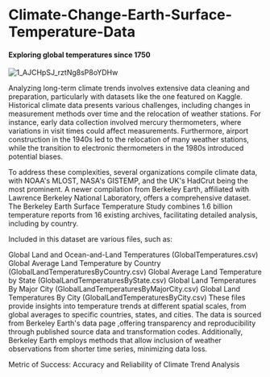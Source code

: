 # Climate-Change-Earth-Surface-Temperature-Data

#### Exploring global temperatures since 1750

![1_AJCHpSJ_rztNg8sP8oYDHw](https://github.com/user-attachments/assets/d7caa45c-c276-4972-9d48-645c9e7966eb)

Analyzing long-term climate trends involves extensive data cleaning and preparation, particularly with datasets like the one featured on Kaggle. Historical climate data presents various challenges, including changes in measurement methods over time and the relocation of weather stations. For instance, early data collection involved mercury thermometers, where variations in visit times could affect measurements. Furthermore, airport construction in the 1940s led to the relocation of many weather stations, while the transition to electronic thermometers in the 1980s introduced potential biases.

To address these complexities, several organizations compile climate data, with NOAA's MLOST, NASA's GISTEMP, and the UK's HadCrut being the most prominent. A newer compilation from Berkeley Earth, affiliated with Lawrence Berkeley National Laboratory, offers a comprehensive dataset. The Berkeley Earth Surface Temperature Study combines 1.6 billion temperature reports from 16 existing archives, facilitating detailed analysis, including by country.

Included in this dataset are various files, such as:

Global Land and Ocean-and-Land Temperatures (GlobalTemperatures.csv)
Global Average Land Temperature by Country (GlobalLandTemperaturesByCountry.csv)
Global Average Land Temperature by State (GlobalLandTemperaturesByState.csv)
Global Land Temperatures By Major City (GlobalLandTemperaturesByMajorCity.csv)
Global Land Temperatures By City (GlobalLandTemperaturesByCity.csv)
These files provide insights into temperature trends at different spatial scales, from global averages to specific countries, states, and cities. The data is sourced from Berkeley Earth's data page ,offering transparency and reproducibility through published source data and transformation codes. Additionally, Berkeley Earth employs methods that allow inclusion of weather observations from shorter time series, minimizing data loss.

Metric of Success: Accuracy and Reliability of Climate Trend Analysis
